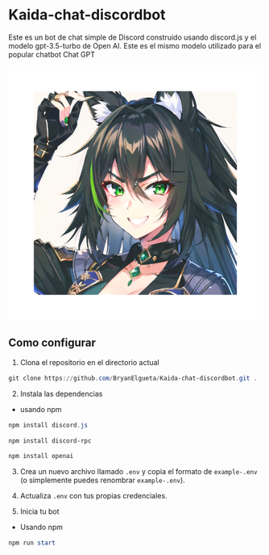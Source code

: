 # Kaida-chat-discordbot
Este es un bot de chat simple de Discord construido usando discord.js y el modelo gpt-3.5-turbo de Open AI. Este es el mismo modelo utilizado para el popular chatbot Chat GPT

![Avatar de discord ](https://github.com/BryanElgueta/Kaida-chat-discordbot/blob/main/UI/Kaida%20快打.png)

## Como configurar

1. Clona el repositorio en el directorio actual
```powershell
git clone https://github.com/BryanElgueta/Kaida-chat-discordbot.git .
```

2. Instala las dependencias 
- usando npm
```powershell
npm install discord.js
```
```powershell
npm install discord-rpc
```
```powershell
npm install openai
```
3. Crea un nuevo archivo llamado `.env` y copia el formato de `example-.env` (o simplemente puedes renombrar `example-.env`).

4. Actualiza `.env` con tus propias credenciales.

5. Inicia tu bot

- Usando npm
```powershell
npm run start
```

